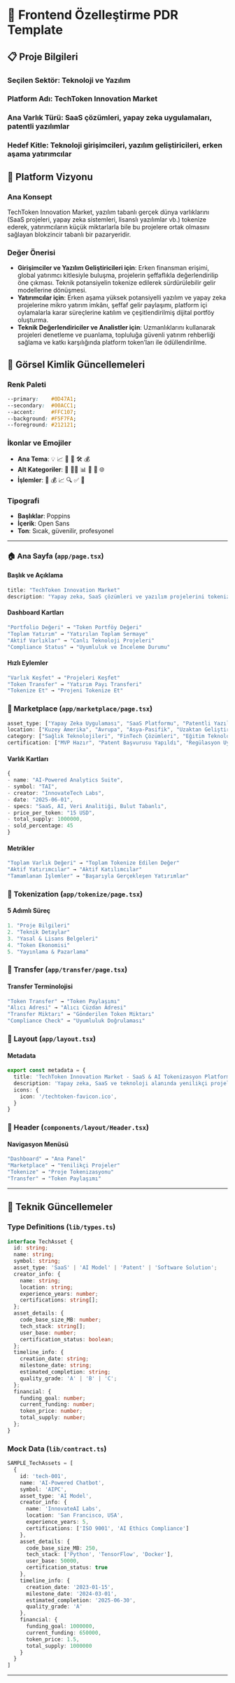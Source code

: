 # 🎨 Frontend Özelleştirme PDR Template

## 📋 **Proje Bilgileri**

### **Seçilen Sektör**: Teknoloji ve Yazılım  
### **Platform Adı**: TechToken Innovation Market  
### **Ana Varlık Türü**: SaaS çözümleri, yapay zeka uygulamaları, patentli yazılımlar  
### **Hedef Kitle**: Teknoloji girişimcileri, yazılım geliştiricileri, erken aşama yatırımcılar  

## 🎯 **Platform Vizyonu**

### **Ana Konsept**  
TechToken Innovation Market, yazılım tabanlı gerçek dünya varlıklarını (SaaS projeleri, yapay zeka sistemleri, lisanslı yazılımlar vb.) tokenize ederek, yatırımcıların küçük miktarlarla bile bu projelere ortak olmasını sağlayan blokzincir tabanlı bir pazaryeridir.

### **Değer Önerisi**
- **Girişimciler ve Yazılım Geliştiricileri için**: Erken finansman erişimi, global yatırımcı kitlesiyle buluşma, projelerin şeffaflıkla değerlendirilip öne çıkması. Teknik potansiyelin tokenize edilerek sürdürülebilir gelir modellerine dönüşmesi.  
- **Yatırımcılar için**: Erken aşama yüksek potansiyelli yazılım ve yapay zeka projelerine mikro yatırım imkânı, şeffaf gelir paylaşımı, platform içi oylamalarla karar süreçlerine katılım ve çeşitlendirilmiş dijital portföy oluşturma.  
- **Teknik Değerlendiriciler ve Analistler için**: Uzmanlıklarını kullanarak projeleri denetleme ve puanlama, topluluğa güvenli yatırım rehberliği sağlama ve katkı karşılığında platform token’ları ile ödüllendirilme.

## 🎨 **Görsel Kimlik Güncellemeleri**

### **Renk Paleti**
```css
--primary:    #0D47A1;
--secondary:  #00ACC1;
--accent:     #FFC107;
--background: #F5F7FA;
--foreground: #212121;
```

### **İkonlar ve Emojiler**
- **Ana Tema**: 💡 📈 🤖 🧠 🛠️ 💰  
- **Alt Kategoriler**: 🧬 🧑‍💻 📊 🧾 🎯 🌐  
- **İşlemler**: 📝 💰 📈 🔍 ✅ 🚀

### **Tipografi**
- **Başlıklar**: Poppins  
- **İçerik**: Open Sans  
- **Ton**: Sıcak, güvenilir, profesyonel

---

### **🏠 Ana Sayfa (`app/page.tsx`)**

#### **Başlık ve Açıklama**
```typescript
title: "TechToken Innovation Market"  
description: "Yapay zeka, SaaS çözümleri ve yazılım projelerini tokenize ederek yatırımcılarla buluşturan RWA yatırım platformu."
```
#### **Dashboard Kartları**
```typescript
"Portfolio Değeri" → "Token Portföy Değeri"  
"Toplam Yatırım" → "Yatırılan Toplam Sermaye"  
"Aktif Varlıklar" → "Canlı Teknoloji Projeleri"  
"Compliance Status" → "Uyumluluk ve İnceleme Durumu"
```

#### **Hızlı Eylemler**
```typescript
"Varlık Keşfet" → "Projeleri Keşfet"  
"Token Transfer" → "Yatırım Payı Transferi"  
"Tokenize Et" → "Projeni Tokenize Et"
```

### **🏪 Marketplace (`app/marketplace/page.tsx`)**
```typescript
asset_type: ["Yapay Zeka Uygulaması", "SaaS Platformu", "Patentli Yazılım", "API Servisi"]  
location: ["Kuzey Amerika", "Avrupa", "Asya-Pasifik", "Uzaktan Geliştirilen"]  
category: ["Sağlık Teknolojileri", "FinTech Çözümleri", "Eğitim Teknolojileri", "Veri Analitiği & ML"]  
certification: ["MVP Hazır", "Patent Başvurusu Yapıldı", "Regülasyon Uyumlu", "Güvenlik Denetimi Geçti"]
```
#### **Varlık Kartları**
```typescript
{
- name: "AI-Powered Analytics Suite",
- symbol: "TAI",
- creator: "InnovateTech Labs",
- date: "2025-06-01",
- specs: "SaaS, AI, Veri Analitiği, Bulut Tabanlı",
- price_per_token: "15 USD",
- total_supply: 1000000,
- sold_percentage: 45
}
```
#### **Metrikler**
```typescript
"Toplam Varlık Değeri" → "Toplam Tokenize Edilen Değer"  
"Aktif Yatırımcılar" → "Aktif Katılımcılar"  
"Tamamlanan İşlemler" → "Başarıyla Gerçekleşen Yatırımlar"
```

### **🌱 Tokenization (`app/tokenize/page.tsx`)**
#### **5 Adımlı Süreç**
```typescript
1. "Proje Bilgileri"
2. "Teknik Detaylar"
3. "Yasal & Lisans Belgeleri"
4. "Token Ekonomisi"
5. "Yayınlama & Pazarlama"
```

### **💸 Transfer (`app/transfer/page.tsx`)**

#### **Transfer Terminolojisi**
```typescript
"Token Transfer" → "Token Paylaşımı"  
"Alıcı Adresi" → "Alıcı Cüzdan Adresi"  
"Transfer Miktarı" → "Gönderilen Token Miktarı"  
"Compliance Check" → "Uyumluluk Doğrulaması"
```
### **🎨 Layout (`app/layout.tsx`)**

#### **Metadata**
```typescript
export const metadata = {
  title: 'TechToken Innovation Market - SaaS & AI Tokenizasyon Platformu',
  description: 'Yapay zeka, SaaS ve teknoloji alanında yenilikçi projeleri tokenize edip yatırımcılarla buluşturan güvenilir platform.',
  icons: {
    icon: '/techtoken-favicon.ico',
  }
}
```

### **📱 Header (`components/layout/Header.tsx`)**

#### **Navigasyon Menüsü**
```typescript
"Dashboard" → "Ana Panel"  
"Marketplace" → "Yenilikçi Projeler"  
"Tokenize" → "Proje Tokenizasyonu"  
"Transfer" → "Token Paylaşımı"
```

---


## 🔧 **Teknik Güncellemeler**

### **Type Definitions (`lib/types.ts`)**


```typescript
interface TechAsset {
  id: string;
  name: string;
  symbol: string;
  asset_type: 'SaaS' | 'AI Model' | 'Patent' | 'Software Solution';
  creator_info: {
    name: string;
    location: string;
    experience_years: number;
    certifications: string[];
  };
  asset_details: {
    code_base_size_MB: number;
    tech_stack: string[];
    user_base: number;
    certification_status: boolean;
  };
  timeline_info: {
    creation_date: string;
    milestone_date: string;
    estimated_completion: string;
    quality_grade: 'A' | 'B' | 'C';
  };
  financial: {
    funding_goal: number;
    current_funding: number;
    token_price: number;
    total_supply: number;
  };
}
```

### **Mock Data (`lib/contract.ts`)**

```typescript
SAMPLE_TechAssets = [
  {
    id: 'tech-001',
    name: 'AI-Powered Chatbot',
    symbol: 'AIPC',
    asset_type: 'AI Model',
    creator_info: {
      name: 'InnovateAI Labs',
      location: 'San Francisco, USA',
      experience_years: 5,
      certifications: ['ISO 9001', 'AI Ethics Compliance']
    },
    asset_details: {
      code_base_size_MB: 250,
      tech_stack: ['Python', 'TensorFlow', 'Docker'],
      user_base: 50000,
      certification_status: true
    },
    timeline_info: {
      creation_date: '2023-01-15',
      milestone_date: '2024-03-01',
      estimated_completion: '2025-06-30',
      quality_grade: 'A'
    },
    financial: {
      funding_goal: 1000000,
      current_funding: 650000,
      token_price: 1.5,
      total_supply: 1000000
    }
  }
]

```
---